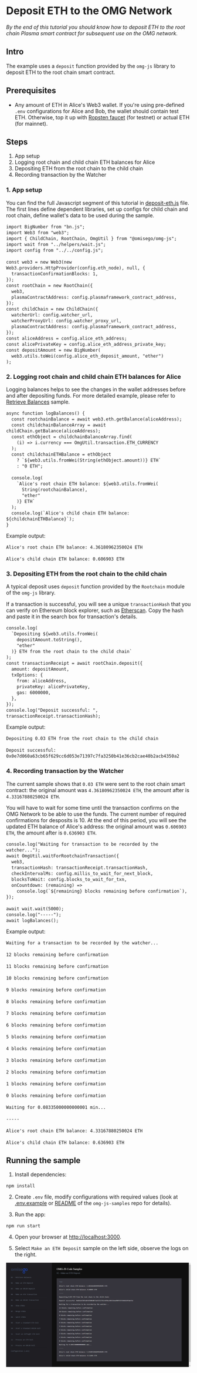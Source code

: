 # Deposit ETH to the OMG Network

_By the end of this tutorial you should know how to deposit ETH to the root chain Plasma smart contract for subsequent use on the OMG network._

## Intro

The example uses a `deposit` function provided by the `omg-js` library to deposit ETH to the root chain smart contract.

## Prerequisites

- Any amount of ETH in Alice's Web3 wallet. If you're using pre-defined `.env` configurations for Alice and Bob, the wallet should contain test ETH. Otherwise, top it up with [Ropsten faucet](https://faucet.metamask.io/) (for testnet) or actual ETH (for mainnet).

## Steps

1. App setup
2. Logging root chain and child chain ETH balances for Alice
3. Depositing ETH from the root chain to the child chain
4. Recording transaction by the Watcher

### 1. App setup

You can find the full Javascript segment of this tutorial in [deposit-eth.js](./deposit-eth.js) file. The first lines define dependent libraries, set up configs for child chain and root chain, define wallet's data to be used during the sample.

```
import BigNumber from "bn.js";
import Web3 from "web3";
import { ChildChain, RootChain, OmgUtil } from "@omisego/omg-js";
import wait from "../helpers/wait.js";
import config from "../../config.js";

const web3 = new Web3(new Web3.providers.HttpProvider(config.eth_node), null, {
  transactionConfirmationBlocks: 1,
});
const rootChain = new RootChain({
  web3,
  plasmaContractAddress: config.plasmaframework_contract_address,
});
const childChain = new ChildChain({
  watcherUrl: config.watcher_url,
  watcherProxyUrl: config.watcher_proxy_url,
  plasmaContractAddress: config.plasmaframework_contract_address,
});
const aliceAddress = config.alice_eth_address;
const alicePrivateKey = config.alice_eth_address_private_key;
const depositAmount = new BigNumber(
  web3.utils.toWei(config.alice_eth_deposit_amount, "ether")
);
```

### 2. Logging root chain and child chain ETH balances for Alice

Logging balances helps to see the changes in the wallet addresses before and after depositing funds. For more detailed example, please refer to [Retrieve Balances](../01-balances/README.md) sample.

```
async function logBalances() {
  const rootchainBalance = await web3.eth.getBalance(aliceAddress);
  const childchainBalanceArray = await childChain.getBalance(aliceAddress);
  const ethObject = childchainBalanceArray.find(
    (i) => i.currency === OmgUtil.transaction.ETH_CURRENCY
  );
  const childchainETHBalance = ethObject
    ? `${web3.utils.fromWei(String(ethObject.amount))} ETH`
    : "0 ETH";

  console.log(
    `Alice's root chain ETH balance: ${web3.utils.fromWei(
      String(rootchainBalance),
      "ether"
    )} ETH`
  );
  console.log(`Alice's child chain ETH balance: ${childchainETHBalance}`);
}
```

Example output:

```
Alice's root chain ETH balance: 4.36180962350024 ETH

Alice's child chain ETH balance: 0.606903 ETH

```

### 3. Depositing ETH from the root chain to the child chain

A typical deposit uses `deposit` function provided by the `Rootchain` module of the `omg-js` library.

If a transaction is successful, you will see a unique `transactionHash` that you can verify on Ethereum block explorer, such as [Etherscan](https://ropsten.etherscan.io/tx/0x0e7d060a63cb65f629cc6d053e71397c7fa3250b41e36cb2cae40b2acb4350a2). Copy the hash and paste it in the search box for transaction's details.

```
console.log(
  `Depositing ${web3.utils.fromWei(
    depositAmount.toString(),
    "ether"
  )} ETH from the root chain to the child chain`
);
const transactionReceipt = await rootChain.deposit({
  amount: depositAmount,
  txOptions: {
    from: aliceAddress,
    privateKey: alicePrivateKey,
    gas: 6000000,
  },
});
console.log("Deposit successful: ", transactionReceipt.transactionHash);
```

Example output:

```
Depositing 0.03 ETH from the root chain to the child chain

Deposit successful: 0x0e7d060a63cb65f629cc6d053e71397c7fa3250b41e36cb2cae40b2acb4350a2
```

### 4. Recording transaction by the Watcher

The current sample shows that `0.03 ETH` were sent to the root chain smart contract: the original amount was `4.36180962350024 ETH`, the amount after is `4.33167880250024 ETH`.

You will have to wait for some time until the transaction confirms on the OMG Network to be able to use the funds. The current number of required confirmations for desposits is 10. At the end of this period, you will see the updated ETH balance of Alice's address: the original amount was `0.606903 ETH`, the amount after is `0.636903 ETH`.

```
console.log("Waiting for transaction to be recorded by the watcher...");
await OmgUtil.waitForRootchainTransaction({
  web3,
  transactionHash: transactionReceipt.transactionHash,
  checkIntervalMs: config.millis_to_wait_for_next_block,
  blocksToWait: config.blocks_to_wait_for_txn,
  onCountdown: (remaining) =>
    console.log(`${remaining} blocks remaining before confirmation`),
});

await wait.wait(5000);
console.log("-----");
await logBalances();
```

Example output:

```
Waiting for a transaction to be recorded by the watcher...

12 blocks remaining before confirmation

11 blocks remaining before confirmation

10 blocks remaining before confirmation

9 blocks remaining before confirmation

8 blocks remaining before confirmation

7 blocks remaining before confirmation

6 blocks remaining before confirmation

5 blocks remaining before confirmation

4 blocks remaining before confirmation

3 blocks remaining before confirmation

2 blocks remaining before confirmation

1 blocks remaining before confirmation

0 blocks remaining before confirmation

Waiting for 0.08335000000000001 min...

-----

Alice's root chain ETH balance: 4.33167880250024 ETH

Alice's child chain ETH balance: 0.636903 ETH
```

## Running the sample

1. Install dependencies:

```
npm install
```

2. Create `.env` file, modify configurations with required values (look at [.env.example](../../.env.example) or [README](../../README.md) of the `omg-js-samples` repo for details).

3. Run the app:

```
npm run start
```

4. Open your browser at [http://localhost:3000](http://localhost:3000).

5. Select `Make an ETH Deposit` sample on the left side, observe the logs on the right.

![img](../assets/images/02.png)